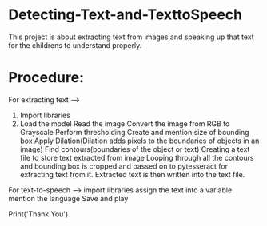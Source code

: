 # Detecting-Text-and-TexttoSpeech
This project is about extracting text from images and speaking up that text for the childrens to understand properly. 

# Procedure:

For extracting text -->
1) Import libraries
2) Load the model
Read the image
Convert the image from RGB to Grayscale
Perform thresholding
Create and mention size of bounding box
Apply Dilation(Dilation adds pixels to the boundaries of objects in an image)
Find contours(boundaries of the object or text)
Creating a text file to store text extracted from image
Looping through all the contours and bounding box is cropped and passed on to pytesseract for extracting text from it. Extracted text is then written into the text file.

For text-to-speech -->
import libraries
assign the text into a variable
mention the language
Save and play

Print('Thank You')


